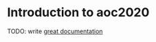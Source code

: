 # Introduction to aoc2020

TODO: write [great documentation](http://jacobian.org/writing/what-to-write/)
